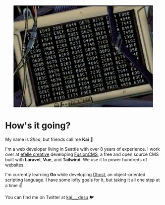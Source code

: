 <p align="center">
    <img src="https://github.com/kaidesu/kaidesu/blob/master/error.gif?raw=true" alt="banner">
</p>

# How's it going?
My name is _Shea_, but friends call me **Kai** 🦾

I'm a web developer living in Seattle with over 8 years of experience. I work over at [efelle creative](https://seattlewebdesign.com) developing [FusionCMS](https://github.com/fusioncms/fusioncms), a free and open source CMS built with **Laravel**, **Vue**, and **Tailwind**. We use it to power hundreds of websites.

I'm currently learning **Go** while developing [Ghost](https://github.com/ghost-language/ghost), an object-oriented scripting language. I have some lofty goals for it, but taking it all one step at a time ✌️

You can find me on Twitter at [kai___desu](https://twitter.com/@kai___desu) 🐦
